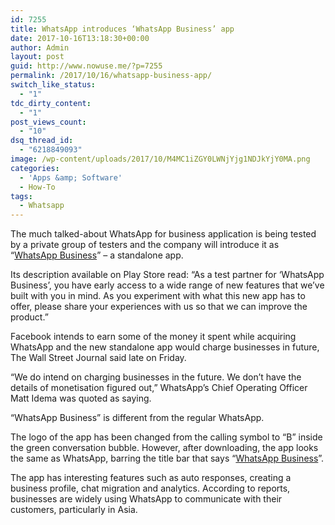 ```yaml
---
id: 7255
title: WhatsApp introduces ‘WhatsApp Business’ app
date: 2017-10-16T13:18:30+00:00
author: Admin
layout: post
guid: http://www.nowuse.me/?p=7255
permalink: /2017/10/16/whatsapp-business-app/
switch_like_status:
  - "1"
tdc_dirty_content:
  - "1"
post_views_count:
  - "10"
dsq_thread_id:
  - "6218849093"
image: /wp-content/uploads/2017/10/M4MC1iZGY0LWNjYjg1NDJkYjY0MA.png
categories:
  - 'Apps &amp; Software'
  - How-To
tags:
  - Whatsapp
---
```

The much talked-about WhatsApp for business application is being tested by a private group of testers and the company will introduce it as “<a href="https://play.google.com/store/apps/details?id=com.whatsapp.w4b&amp;hl=en" target="_blank" rel="noopener">WhatsApp Business</a>” – a standalone app.

Its description available on Play Store read: “As a test partner for ‘WhatsApp Business’, you have early access to a wide range of new features that we’ve built with you in mind. As you experiment with what this new app has to offer, please share your experiences with us so that we can improve the product.”

Facebook intends to earn some of the money it spent while acquiring WhatsApp and the new standalone app would charge businesses in future, The Wall Street Journal said late on Friday.

“We do intend on charging businesses in the future. We don’t have the details of monetisation figured out,” WhatsApp’s Chief Operating Officer Matt Idema was quoted as saying.

“WhatsApp Business” is different from the regular WhatsApp.

The logo of the app has been changed from the calling symbol to “B” inside the green conversation bubble. However, after downloading, the app looks the same as WhatsApp, barring the title bar that says “<a href="https://play.google.com/store/apps/details?id=com.whatsapp.w4b&amp;hl=en" target="_blank" rel="noopener">WhatsApp Business</a>”.

The app has interesting features such as auto responses, creating a business profile, chat migration and analytics. According to reports, businesses are widely using WhatsApp to communicate with their customers, particularly in Asia.